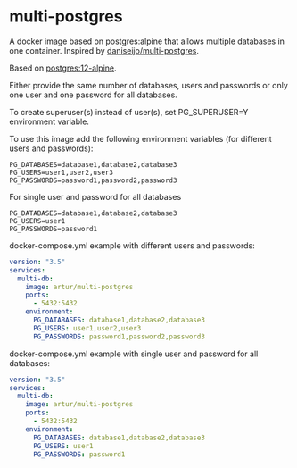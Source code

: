 # multi-postgres
A docker image based on postgres:alpine that allows multiple databases in one container. Inspired by  [daniseijo/multi-postgres](https://github.com/daniseijo/multi-postgres).

Based on [postgres:12-alpine](https://github.com/docker-library/postgres/blob/662b2e6eb359221f132b5879e3cf65a4805ce428/12/alpine/Dockerfile).

Either provide the same number of databases, users and passwords or only one user and one password for all databases.

To create superuser(s) instead of user(s), set PG_SUPERUSER=Y environment variable.

To use this image add the following environment variables (for different users and passwords):

```
PG_DATABASES=database1,database2,database3
PG_USERS=user1,user2,user3
PG_PASSWORDS=password1,password2,password3
```
For single user and password for all databases

```
PG_DATABASES=database1,database2,database3
PG_USERS=user1
PG_PASSWORDS=password1
```

docker-compose.yml example with different users and passwords:

```yml
version: "3.5"
services:
  multi-db:
    image: artur/multi-postgres
    ports:
      - 5432:5432
    environment:
      PG_DATABASES: database1,database2,database3
      PG_USERS: user1,user2,user3
      PG_PASSWORDS: password1,password2,password3
```

docker-compose.yml example with single user and password for all databases:

```yml
version: "3.5"
services:
  multi-db:
    image: artur/multi-postgres
    ports:
      - 5432:5432
    environment:
      PG_DATABASES: database1,database2,database3
      PG_USERS: user1
      PG_PASSWORDS: password1
```
